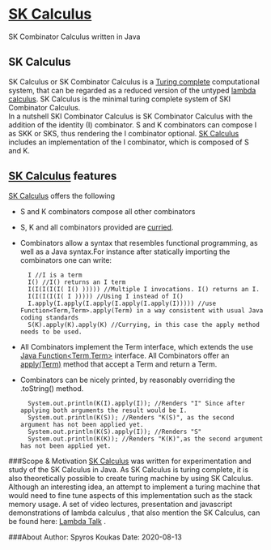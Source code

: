 # [SK Calculus](https://github.com/SpyrosKou/SK-Calculus)
SK Combinator Calculus written in Java

## SK Calculus
SK Calculus or SK Combinator Calculus is a [Turing complete](https://en.wikipedia.org/wiki/Turing_completeness) computational system, that can be regarded as a reduced version of the untyped [lambda calculus](https://en.wikipedia.org/wiki/Lambda_calculus). 
SK Calculus is the minimal turing complete system of SKI Combinator Calculus.  
In a nutshell SKI Combinator Calculus is SK Combinator Calculus with the addition of the identity (I) combinator.
S and K combinators can compose I as SKK or SKS, thus rendering the I combinator optional.
[SK Calculus](https://github.com/SpyrosKou/SK-Calculus) includes an implementation of the I combinator, which is composed of S and K.

## [SK Calculus](https://github.com/SpyrosKou/SK-Calculus) features
[SK Calculus](https://github.com/SpyrosKou/SK-Calculus) offers the following
- S and K combinators compose all other combinators
- S, K and all combinators provided are [curried](https://en.wikipedia.org/wiki/Currying). 
- Combinators allow a syntax that resembles functional programming, as well as a Java syntax.For instance after statically importing the combinators one can write:

        I //I is a term 
        I() //I() returns an I term
        I(I(I(I(I( I() ))))) //Multiple I invocations. I() returns an I.
        I(I(I(I(I( I ))))) //Using I instead of I()
        I.apply(I.apply(I.apply(I.apply(I.apply(I))))) //use Function<Term,Term>.apply(Term) in a way consistent with usual Java coding standards  
        S(K).apply(K).apply(K) //Currying, in this case the apply method needs to be used. 

- All Combinators implement the Term interface, which extends the use [Java Function<Term,Term>](https://docs.oracle.com/javase/8/docs/api/java/util/function/Function.html) interface. All Combinators offer an [apply(Term)](https://docs.oracle.com/javase/8/docs/api/java/util/function/Function.html#apply-T-) method that accept a Term and return a Term.  
- Combinators can be nicely printed, by reasonably overriding the .toString() method.

        System.out.println(K(I).apply(I)); //Renders "I" Since after applying both arguments the result would be I.
        System.out.println(K(S)); //Renders "K(S)", as the second argument has not been applied yet.
        System.out.println(K(S).apply(I)); //Renders "S"
        System.out.println(K(K)); //Renders "K(K)",as the second argument has not been applied yet.

###Scope & Motivation
[SK Calculus](https://github.com/SpyrosKou/SK-Calculus) was written for experimentation and study of the SK Calculus in Java.
As SK Calculus is turing complete, it is also theoretically possible to create turing machine by using SK Calculus. Although an interesting idea, an attempt to implement a turing machine that would need to fine tune aspects of this implementation such as the stack memory usage. 
A set of video lectures, presentation and javascript demonstrations of lambda calculus , that also mention the SK Calculus, can be found here: [Lambda Talk](https://github.com/glebec/lambda-talk) .

###About
Author: Spyros Koukas
Date: 2020-08-13